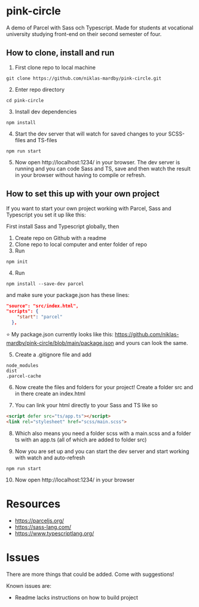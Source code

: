 # pink-circle
A demo of Parcel with Sass och Typescript. Made for students at vocational university studying front-end on their second semester of four.

## How to clone, install and run
1) First clone repo to local machine

```
git clone https://github.com/niklas-mardby/pink-circle.git
```

2) Enter repo directory

```
cd pink-circle
```

3) Install dev dependencies

```
npm install
```

4) Start the dev server that will watch for saved changes to your SCSS-files and TS-files

```
npm run start
```

5) Now open http://localhost:1234/ in your browser. The dev server is running and you can code Sass and TS, save and then watch the result in your browser without having to compile or refresh.

## How to set this up with your own project

If you want to start your own project working with Parcel, Sass and Typescript you set it up like this:

First install Sass and Typescript globally, then

1) Create repo on Github with a readme
2) Clone repo to local computer and enter folder of repo
3) Run
```
npm init
```

4) Run
```
npm install --save-dev parcel
```

and make sure your package.json has these lines:
```json
"source": "src/index.html",
"scripts": {
    "start": "parcel"
  },
```

⭐ My package.json currently looks like this: https://github.com/niklas-mardby/pink-circle/blob/main/package.json and yours can look the same.

5) Create a .gitignore file and add
```
node_modules
dist
.parcel-cache
```

6) Now create the files and folders for your project! Create a folder src and in there create an index.html

7) You can link your html directly to your Sass and TS like so
```html
<script defer src="ts/app.ts"></script>
<link rel="stylesheet" href="scss/main.scss">
```

8) Which also means you need a folder scss with a main.scss and a folder ts with an app.ts (all of which are added to folder src)

9) Now you are set up and you can start the dev server and start working with watch and auto-refresh
```
npm run start
```

10) Now open http://localhost:1234/ in your browser

# Resources

- https://parceljs.org/
- https://sass-lang.com/
- https://www.typescriptlang.org/

# Issues
There are more things that could be added. Come with suggestions!

Known issues are:
- Readme lacks instructions on how to build project

